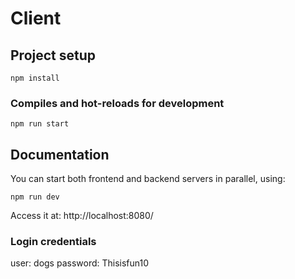 # Client

## Project setup
```
npm install
```

### Compiles and hot-reloads for development
```
npm run start
```

## Documentation
You can start both frontend and backend servers in parallel, using:
```
npm run dev
```
Access it at: http://localhost:8080/

### Login credentials
user: dogs
password: Thisisfun10
